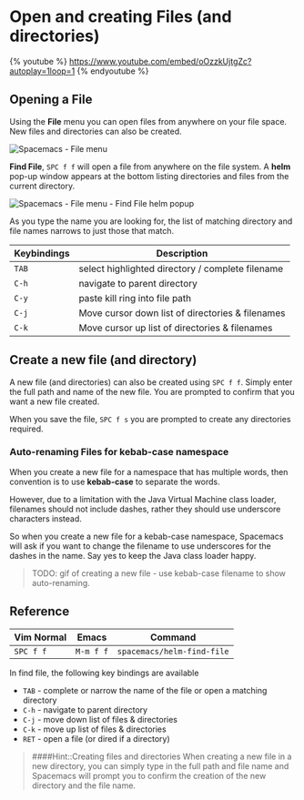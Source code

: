 # Open and creating Files (and directories)

{% youtube %}
https://www.youtube.com/embed/oOzzkUjtgZc?autoplay=1loop=1
{% endyoutube %}


## Opening a File

Using the **File** menu you can open files from anywhere on your file space.  New files and directories can also be created.

![Spacemacs - File menu](/spacemacs/images/spacemacs-file-menu.png)

**Find File**, `SPC f f` will open a file from anywhere on the file system.  A **helm** pop-up window appears at the bottom listing directories and files from the current directory.

![Spacemacs - File menu - Find File helm popup](/spacemacs/images/spacemacs-file-menu-find-helm-popup.png)

As you type the name you are looking for, the list of matching directory and file names narrows to just those that match.

| Keybindings | Description                                      |
|-------------|--------------------------------------------------|
| `TAB`       | select highlighted directory / complete filename |
| `C-h`       | navigate to parent directory                     |
| `C-y`       | paste kill ring into file path                   |
| `C-j`       | Move cursor down list of directories & filenames |
| `C-k`       | Move cursor up list of directories & filenames   |


## Create a new file (and directory)

A new file (and directories) can also be created using `SPC f f`. Simply enter the full path and name of the new file.  You are prompted to confirm that you want a new file created.

When you save the file, `SPC f s` you are prompted to create any directories required.


### Auto-renaming Files for kebab-case namespace

When you create a new file for a namespace that has multiple words, then convention is to use **kebab-case** to separate the words.

However, due to a limitation with the Java Virtual Machine class loader, filenames should not include dashes, rather they should use underscore characters instead.

So when you create a new file for a kebab-case namespace, Spacemacs will ask if you want to change the filename to use underscores for the dashes in the name.  Say yes to keep the Java class loader happy.

> TODO: gif of creating a new file - use kebab-case filename to show auto-renaming.



## Reference

| Vim Normal | Emacs     | Command                    |
|------------|-----------|----------------------------|
| `SPC f f`  | `M-m f f` | `spacemacs/helm-find-file` |

In find file, the following key bindings are available

* `TAB` - complete or narrow the name of the file or open a matching directory
* `C-h` - navigate to parent directory
* `C-j` - move down list of files & directories
* `C-k` - move up list of files & directories
* `RET` - open a file (or dired if a directory)

> ####Hint::Creating files and directories
> When creating a new file in a new directory, you can simply type in the full path and file name and Spacemacs will prompt you to confirm the creation of the new directory and the file name.
